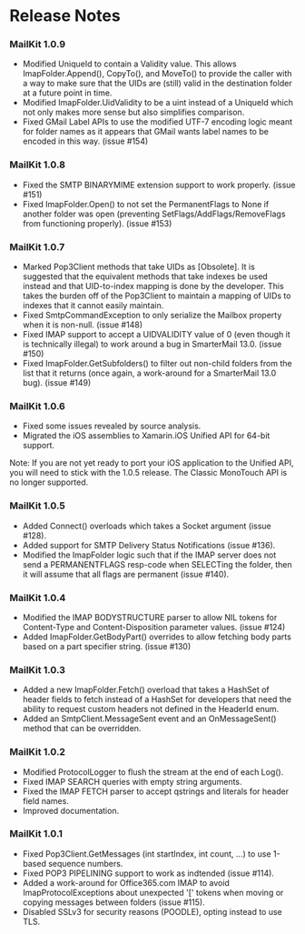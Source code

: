 # Release Notes

### MailKit 1.0.9

* Modified UniqueId to contain a Validity value. This allows ImapFolder.Append(),
  CopyTo(), and MoveTo() to provide the caller with a way to make sure that the
  UIDs are (still) valid in the destination folder at a future point in time.
* Modified ImapFolder.UidValidity to be a uint instead of a UniqueId which not
  only makes more sense but also simplifies comparison.
* Fixed GMail Label APIs to use the modified UTF-7 encoding logic meant for
  folder names as it appears that GMail wants label names to be encoded in this
  way. (issue #154)

### MailKit 1.0.8

* Fixed the SMTP BINARYMIME extension support to work properly. (issue #151)
* Fixed ImapFolder.Open() to not set the PermanentFlags to None if another
  folder was open (preventing SetFlags/AddFlags/RemoveFlags from functioning
  properly). (issue #153)

### MailKit 1.0.7

* Marked Pop3Client methods that take UIDs as [Obsolete]. It is suggested that
  the equivalent methods that take indexes be used instead and that UID-to-index
  mapping is done by the developer. This takes the burden off of the Pop3Client
  to maintain a mapping of UIDs to indexes that it cannot easily maintain.
* Fixed SmtpCommandException to only serialize the Mailbox property when it is
  non-null. (issue #148)
* Fixed IMAP support to accept a UIDVALIDITY value of 0 (even though it is
  technically illegal) to work around a bug in SmarterMail 13.0. (issue #150)
* Fixed ImapFolder.GetSubfolders() to filter out non-child folders from the list
  that it returns (once again, a work-around for a SmarterMail 13.0 bug).
  (issue #149)

### MailKit 1.0.6

* Fixed some issues revealed by source analysis.
* Migrated the iOS assemblies to Xamarin.iOS Unified API for 64-bit support.

Note: If you are not yet ready to port your iOS application to the Unified API,
      you will need to stick with the 1.0.5 release. The Classic MonoTouch API
      is no longer supported.

### MailKit 1.0.5

* Added Connect() overloads which takes a Socket argument (issue #128).
* Added support for SMTP Delivery Status Notifications (issue #136).
* Modified the ImapFolder logic such that if the IMAP server does not
  send a PERMANENTFLAGS resp-code when SELECTing the folder, then it
  will assume that all flags are permanent (issue #140).

### MailKit 1.0.4

* Modified the IMAP BODYSTRUCTURE parser to allow NIL tokens for
  Content-Type and Content-Disposition parameter values. (issue #124)
* Added ImapFolder.GetBodyPart() overrides to allow fetching body parts
  based on a part specifier string. (issue #130)

### MailKit 1.0.3

* Added a new ImapFolder.Fetch() overload that takes a HashSet<string>
  of header fields to fetch instead of a HashSet<HeaderId> for
  developers that need the ability to request custom headers not
  defined in the HeaderId enum.
* Added an SmtpClient.MessageSent event and an OnMessageSent() method
  that can be overridden.

### MailKit 1.0.2

* Modified ProtocolLogger to flush the stream at the end of each Log().
* Fixed IMAP SEARCH queries with empty string arguments.
* Fixed the IMAP FETCH parser to accept qstrings and literals for
  header field names.
* Improved documentation.

### MailKit 1.0.1

* Fixed Pop3Client.GetMessages (int startIndex, int count, ...) to use
  1-based sequence numbers.
* Fixed POP3 PIPELINING support to work as indtended (issue #114).
* Added a work-around for Office365.com IMAP to avoid
  ImapProtocolExceptions about unexpected '[' tokens when moving or
  copying messages between folders (issue #115).
* Disabled SSLv3 for security reasons (POODLE), opting instead to use
  TLS.
